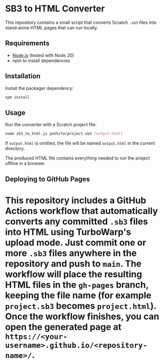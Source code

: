 # SB3 to HTML Converter

This repository contains a small script that converts Scratch `.sb3` files into
stand‑alone HTML pages that can run locally.

## Requirements

- [Node.js](https://nodejs.org/) (tested with Node 20)
- npm to install dependencies

## Installation

Install the packager dependency:

```bash
npm install
```

## Usage

Run the converter with a Scratch project file:

```bash
node sb3_to_html.js path/to/project.sb3 [output.html]
```

If `output.html` is omitted, the file will be named `output.html` in the current
directory.

The produced HTML file contains everything needed to run the project offline in
a browser.


## Deploying to GitHub Pages

This repository includes a GitHub Actions workflow that automatically converts
any committed `.sb3` files into HTML using TurboWarp's upload mode. Just commit
one or more `.sb3` files anywhere in the repository and push to `main`. The
workflow will place the resulting HTML files in the `gh-pages` branch, keeping
the file name (for example `project.sb3` becomes `project.html`).
Once the workflow finishes, you can open the generated page at
`https://<your-username>.github.io/<repository-name>/`.
=======

